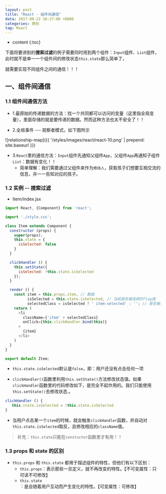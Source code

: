 ```yaml
---
layout: post
title: "React - 组件间通信"
data: 2017-09-22 16:27:00 +0800
categories: 原创
tag: React
---
```

* content
{:toc}


下面将要讲到的**搜索过滤**的例子需要同时用到两个组件：`Input`组件、`List`组件，此时就不是单一一个组件间的修改状态`this.state`那么简单了，

就需要实现不同组件之间的通信！！！

<!-- more -->

## 一、组件间通信

### 1.1 组件间通信方法

* 1.最原始的传递数据的方法：找一个共同都可以访问的变量（这里指全局变量），里面存储的就是要传递的数据。然而这种方法也太不安全了！！

* 2.全局事件 --- 观察者模式，如下图所示

![relationship-map]({{ '/styles/images/react/react-10.png' | prepend: site.baseurl }})

* 3.`React`里的通信方法：`Input`组件先通知父组件`App`，父组件`App`再通知子组件`List`：数据有变化！！
    * 简单理解：我们需要通过父组件来作为`搭线人`，获取孩子们想要互相交流的信息，并一一告知对应的孩子。


### 1.2 实例 -- 搜索过滤

* Item/index.jsx

```js
import React, {Component} from 'react';

import './style.css';

class Item extends Component {
  constructor (props) {
    super(props);
    this.state = {
      isSelected: false
    }
  }

  clickHandler () {
    this.setState({
      isSelected: !this.state.isSelected
    });
  }

  render () {
    const item = this.props.item, // 数据
          isSelected = this.state.isSelected, // 当前是否被选择的flag值
          selectedClass = isSelected ? ' item-selected' : ''; // 是否被选中后的类名
    return (
      <li
        className={'item' + selectedClass}
        onClick={this.clickHandler.bind(this)}
      >
        {item}
      </li>
    )
  }
}

export default Item;

```

* `this.state.isSelected`默认是`false`，即：用户还没有点击任何一项

* `clickHandler()`函数里利用`this.setState()`方法修改状态值。如果`clickHandler`函数里的代码修改如下，是完全不起作用的。我们只能使用`this.setState()`去修改状态.。

```js
clickHandler () {
   this.state.isSelected = !this.state.isSelected
}
```

* 当用户点击某一个`item`的时候，就会触发`clickHandler`函数，并自动对`this.state.isSelected`取反，且修改相应的`className`值。

> 补充：`this.state`只能在`constuctor`函数里才有用！！

### 1.3 props 和 state 的区别

* `this.props` 和 `this.state` 都用于描述组件的特性，但他们有以下区别：
    * `this.props`：表示那些一旦定义，就不再改变的特性。【不可变属性：只可读不可修改】
    * `this.state`：是会随着用户互动而产生变化的特性。【可变属性：可修改】
